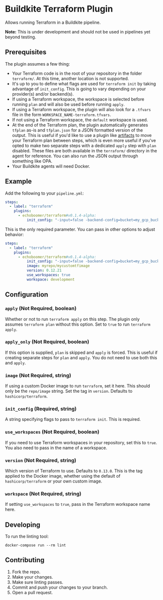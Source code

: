 # Buildkite Terraform Plugin

Allows running Terraform in a Buildkite pipeline.

**Note:** This is under development and should not be used in pipelines yet beyond testing.

## Prerequisites

The plugin assumes a few thing:

- Your Terraform code is in the root of your repository in the folder `terraform/`. At this time, another location is not supported.
- It's up to you to define what flags are used for `terraform init` by taking advantage of `init_config`. This is going to vary depending on your provider(s) and/or backend(s).
- If using a Terraform workspace, the workspace is selected before running `plan` and will also be used before running `apply`.
- If using a Terraform workspace, the plugin will also look for a `.tfvars` file in the form `WORKSPACE_NAME-terraform.tfvars`.
- If not using a Terraform workspace, the `default` workspace is used.
- At the end of the Terraform plan, the plugin automatically generates `tfplan` as-is and `tfplan.json` for a JSON formatted version of the output. This is useful if you'd like to use a plugin like [artifacts](https://github.com/buildkite-plugins/artifacts-buildkite-plugin) to move your Terraform plan between steps, which is even more useful if you've opted to make two separate steps with a dedicated `apply` step with `plan` disabled. These files are both available in the `terraform/` directory in the agent for reference. You can also run the JSON output through something like OPA.
- Your Buildkite agents will need Docker.

## Example

Add the following to your `pipeline.yml`:

```yml
steps:
  - label: "terraform"
    plugins:
      - echoboomer/terraform#v0.1.4-alpha:
          init_config: "-input=false -backend-config=bucket=my_gcp_bucket -backend-config=prefix=my-prefix -backend-config=credentials=sa.json"
```

This is the only required parameter. You can pass in other options to adjust behavior:

```yml
steps:
  - label: "terraform"
    plugins:
      - echoboomer/terraform#v0.1.4-alpha:
          init_config: "-input=false -backend-config=bucket=my_gcp_bucket -backend-config=prefix=my-prefix -backend-config=credentials=sa.json"
          image: myrepo/mycustomtfimage
          version: 0.12.21
          use_workspaces: true
          workspace: development
```

## Configuration

### `apply` (Not Required, boolean)

Whether or not to run `terraform apply` on this step. The plugin only assumes `terraform plan` without this option. Set to `true` to run `terraform apply`.

### `apply_only` (Not Required, boolean)

If this option is supplied, `plan` is skipped and `apply` is forced. This is useful if creating separate steps for `plan` and `apply`. You do not need to use both this and `apply`.

### `image` (Not Required, string)

If using a custom Docker image to run `terraform`, set it here. This should only be the `repo/image` string. Set the tag in `version`. Defaults to `hashicorp/terraform`.

### `init_config` (Required, string)

A string specifying flags to pass to `terraform init`. This is required.

### `use_workspaces` (Not Required, boolean)

If you need to use Terraform workspaces in your repository, set this to `true`. You also need to pass in the name of a workspace.

### `version` (Not Required, string)

Which version of Terraform to use. Defaults to `0.13.0`. This is the tag applied to the Docker image, whether using the default of `hashicorp/terraform` or your own custom image.

### `workspace` (Not Required, string)

If setting `use_workspaces` to `true`, pass in the Terraform workspace name here.

## Developing

To run the linting tool:

```shell
docker-compose run --rm lint
```

## Contributing

1. Fork the repo.
2. Make your changes.
3. Make sure linting passes.
4. Commit and push your changes to your branch.
5. Open a pull request.
